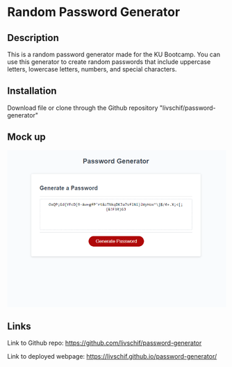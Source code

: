 # Random Password Generator

## Description

This is a random password generator made for the KU Bootcamp. You can use this generator to create random passwords that include uppercase letters, lowercase letters, numbers, and special characters.

## Installation

Download file or clone through the Github repository "livschif/password-generator"

## Mock up 

![mockup photo](assets/mockup.png)

## Links
Link to Github repo:
https://github.com/livschif/password-generator

Link to deployed webpage:
https://livschif.github.io/password-generator/
